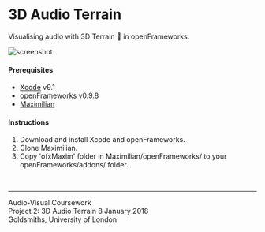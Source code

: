 # 3D Audio Terrain
Visualising audio with 3D Terrain 🎵 in openFrameworks.
<br>

![screenshot](image.jpg)

#### Prerequisites
- [Xcode](https://itunes.apple.com/us/app/xcode/id497799835?mt=12) v9.1 
- [openFrameworks](http://openframeworks.cc/download/) v0.9.8
- [Maximilian](https://github.com/micknoise/Maximilian)

#### Instructions
1. Download and install Xcode and openFrameworks.
2. Clone Maximilian.
3. Copy 'ofxMaxim' folder in Maximilian/openFrameworks/ to your openFrameworks/addons/ folder.

<br>

---
Audio-Visual Coursework  
Project 2: 3D Audio Terrain 
8 January 2018  
Goldsmiths, University of London
